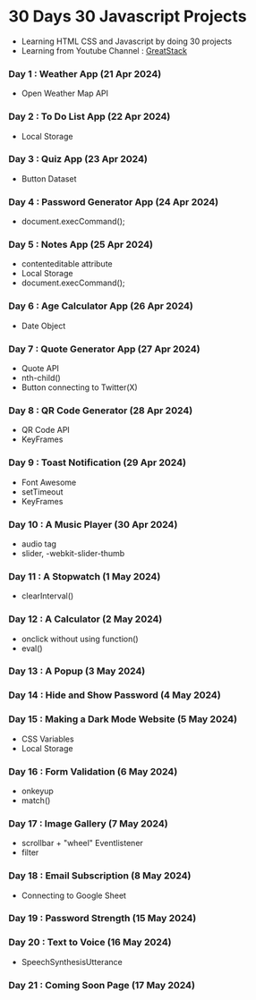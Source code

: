 # 30 Days 30 Javascript Projects
- Learning HTML CSS and Javascript by doing 30 projects
- Learning from Youtube Channel : [GreatStack](https://youtube.com/playlist?list=PLjwm_8O3suyOgDS_Z8AWbbq3zpCmR-WE9&si=u6LPuvPygklrtoL8)

### Day 1 : Weather App (21 Apr 2024)
- Open Weather Map API

### Day 2 : To Do List App (22 Apr 2024)
- Local Storage

### Day 3 : Quiz App (23 Apr 2024)
- Button Dataset

### Day 4 : Password Generator App (24 Apr 2024)
- document.execCommand();

### Day 5 : Notes App (25 Apr 2024)
- contenteditable attribute
- Local Storage
- document.execCommand();

### Day 6 : Age Calculator App (26 Apr 2024)
- Date Object

### Day 7 : Quote Generator App (27 Apr 2024)
- Quote API
- nth-child()
- Button connecting to Twitter(X)

### Day 8 : QR Code Generator (28 Apr 2024)
- QR Code API
- KeyFrames

### Day 9 : Toast Notification (29 Apr 2024)
- Font Awesome
- setTimeout
- KeyFrames

### Day 10 : A Music Player (30 Apr 2024)
- audio tag
- slider, -webkit-slider-thumb

### Day 11 : A Stopwatch (1 May 2024)
- clearInterval()

### Day 12 : A Calculator (2 May 2024)
- onclick without using function()
- eval()

### Day 13 : A Popup (3 May 2024)

### Day 14 : Hide and Show Password (4 May 2024)

### Day 15 : Making a Dark Mode Website (5 May 2024)
- CSS Variables
- Local Storage

### Day 16 : Form Validation (6 May 2024)
- onkeyup
- match()

### Day 17 : Image Gallery (7 May 2024)
- scrollbar + "wheel" Eventlistener
- filter

### Day 18 : Email Subscription (8 May 2024)
- Connecting to Google Sheet 

### Day 19 : Password Strength (15 May 2024)

### Day 20 : Text to Voice (16 May 2024)
- SpeechSynthesisUtterance

### Day 21 : Coming Soon Page (17 May 2024)